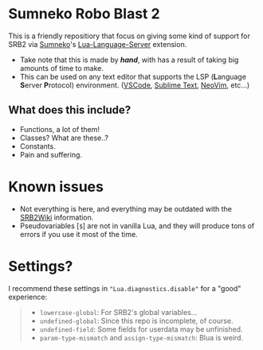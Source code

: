 # Sumneko Robo Blast 2
This is a friendly repositiory that focus on giving some kind of support for SRB2 via [Sumneko](https://github.com/sumneko/)'s [Lua-Language-Server](https://github.com/sumneko/lua-language-server/) extension.

- Take note that this is made by ***hand***, with has a result of taking big amounts of time to make.
- This can be used on any text editor that supports the LSP (**L**anguage **S**erver **P**rotocol) environment. ([VSCode](https://code.visualstudio.com/), [Sublime Text](https://www.sublimetext.com/), [NeoVim](https://neovim.io/), etc...)

## What does this include?
* Functions, a lot of them!
* Classes? What are these..?
* Constants.
* Pain and suffering.

# Known issues
* Not everything is here, and everything may be outdated with the [SRB2Wiki](https://wiki.srb2.org/wiki/) information.
* Pseudovariables [`$`] are not in vanilla Lua, and they will produce tons of errors if you use it most of the time.

# Settings?
I recommend these settings in `"Lua.diagnostics.disable"` for a "good" experience:
> * `lowercase-global`: For SRB2's global variables...
> * `undefined-global`: Since this repo is incomplete, of course.
> * `undefined-field`: Some fields for userdata may be unfinished.
> * `param-type-mismatch` and `assign-type-mismatch`: Blua is weird.